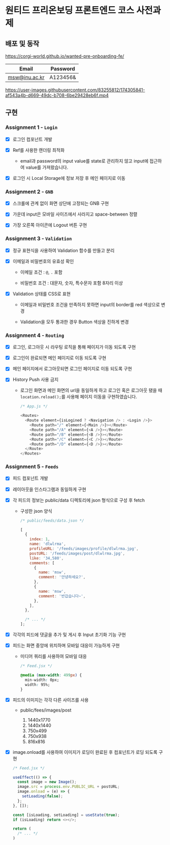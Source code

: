 # 원티드 프리온보딩 프론트엔드 코스 사전과제

## 배포 및 동작

https://corgi-world.github.io/wanted-pre-onboarding-fe/

|     Email     | Password |
| :-----------: | :------: |
| msw@inu.ac.kr | A123456& |

https://user-images.githubusercontent.com/83255812/174305841-af543a4b-d669-49dc-b708-6be29428eb6f.mp4

## 구현

### Assignment 1 - `Login`

- [x] 로그인 컴포넌트 개발

- [x] Ref를 사용한 랜더링 최적화

  - email과 password의 input value를 state로 관리하지 않고 input에 접근하여 value를 가져왔습니다.

- [x] 로그인 시 Local Storage에 정보 저장 후 메인 페이지로 이동

### Assignment 2 - `GNB`

- [x] 스크롤에 관계 없이 화면 상단에 고정되는 GNB 구현

- [x] 가운데 input은 모바일 사이즈에서 사라지고 space-between 정렬

- [x] 가장 오른쪽 아이콘에 Logout 버튼 구현

### Assignment 3 - `Validation`

- [x] 정규 표현식을 사용하여 Validation 함수를 만들고 분리

- [x] 이메일과 비밀번호의 유효성 확인

  - 이메일 조건 : `@`, `.` 포함

  - 비밀번호 조건 : 대문자, 숫자, 특수문자 포함 8자리 이상

- [x] Validation 상태를 CSS로 표현

  - 이메일과 비밀번호 조건을 만족하지 못하면 input의 border를 red 색상으로 변경

  - Validation을 모두 통과한 경우 Button 색상을 진하게 변경

### Assignment 4 - `Routing`

- [x] 로그인, 로그아웃 시 라우팅 로직을 통해 페이지가 이동 되도록 구현

- [x] 로그인이 완료되면 메인 페이지로 이동 되도록 구현

- [x] 메인 페이지에서 로그아웃되면 로그인 페이지로 이동 되도록 구현

- [x] History Push 사용 금지

  - 로그인 화면과 메인 화면의 url을 동일하게 하고 로그인 혹은 로그아웃 됐을 때 `location.reload();`를 사용해 페이지 이동을 구현하였습니다.

    ```javascript
    /* App.js */

    <Routes>
      <Route element={isLogined ? <Navigation /> : <Login />}>
        <Route path="/" element={<Main />}></Route>
        <Route path="/A" element={<A />}></Route>
        <Route path="/B" element={<B />}></Route>
        <Route path="/C" element={<C />}></Route>
        <Route path="/D" element={<D />}></Route>
      </Route>
    </Routes>
    ```

### Assignment 5 - `Feeds`

- [x] 피드 컴포넌트 개발

- [x] 레이아웃을 인스타그램과 동일하게 구현

- [x] 각 피드의 정보는 public/data 디렉토리에 json 형식으로 구성 후 fetch

  - 구성한 json 양식

    ```javascript
    /* public/feeds/data.json */

    [
      {
        index: 1,
        name: 'dlwlrma',
        profileURL: '/feeds/images/profile/dlwlrma.jpg',
        postURL: '/feeds/images/post/dlwlrma.jpg',
        like: '34,580',
        comments: [
          {
            name: 'msw',
            comment: '안녕하세요?',
          },
          {
            name: 'msw',
            comment: '반갑습니다~',
          },
        ],
      },

      /* ... */
    ];
    ```

- [x] 각각의 피드에 댓글을 추가 및 게시 후 Input 초기화 기능 구현

- [x] 피드는 화면 중앙에 위치하며 모바일 대응이 가능하게 구현

  - 미디어 쿼리를 사용하여 모바일 대응

    ```CSS
    /* Feed.jsx */

    @media (max-width: 499px) {
      min-width: 0px;
      width: 95%;
    }
    ```

- [x] 피드의 이미지는 각각 다른 사이즈를 사용

  - public/fees/images/post

    1. 1440x1770
    2. 1440x1440
    3. 750x499
    4. 750x938
    5. 816x816

- [x] image.onload를 사용하여 이미지가 로딩이 완료된 후 컴포넌트가 로딩 되도록 구현

  ```javascript
  /* Feed.jsx */

  useEffect(() => {
    const image = new Image();
    image.src = process.env.PUBLIC_URL + postURL;
    image.onload = (e) => {
      setLoading(false);
    };
  }, []);

  const [isLoading, setLoading] = useState(true);
  if (isLoading) return <></>;

  return (
    /* ... */
  )
  ```
